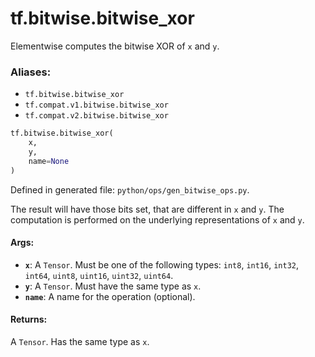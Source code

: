 <div itemscope itemtype="http://developers.google.com/ReferenceObject">
<meta itemprop="name" content="tf.bitwise.bitwise_xor" />
<meta itemprop="path" content="Stable" />
</div>

# tf.bitwise.bitwise_xor

Elementwise computes the bitwise XOR of `x` and `y`.

### Aliases:

* `tf.bitwise.bitwise_xor`
* `tf.compat.v1.bitwise.bitwise_xor`
* `tf.compat.v2.bitwise.bitwise_xor`

``` python
tf.bitwise.bitwise_xor(
    x,
    y,
    name=None
)
```



Defined in generated file: `python/ops/gen_bitwise_ops.py`.

<!-- Placeholder for "Used in" -->

The result will have those bits set, that are different in `x` and `y`. The
computation is performed on the underlying representations of `x` and `y`.

#### Args:


* <b>`x`</b>: A `Tensor`. Must be one of the following types: `int8`, `int16`, `int32`, `int64`, `uint8`, `uint16`, `uint32`, `uint64`.
* <b>`y`</b>: A `Tensor`. Must have the same type as `x`.
* <b>`name`</b>: A name for the operation (optional).


#### Returns:

A `Tensor`. Has the same type as `x`.
